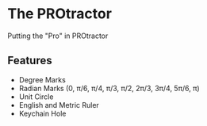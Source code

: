 # The PROtractor
Putting the "Pro" in PROtractor

## Features

- Degree Marks
- Radian Marks (0, π/6, π/4, π/3, π/2, 2π/3, 3π/4, 5π/6, π)
- Unit Circle
- English and Metric Ruler
- Keychain Hole
